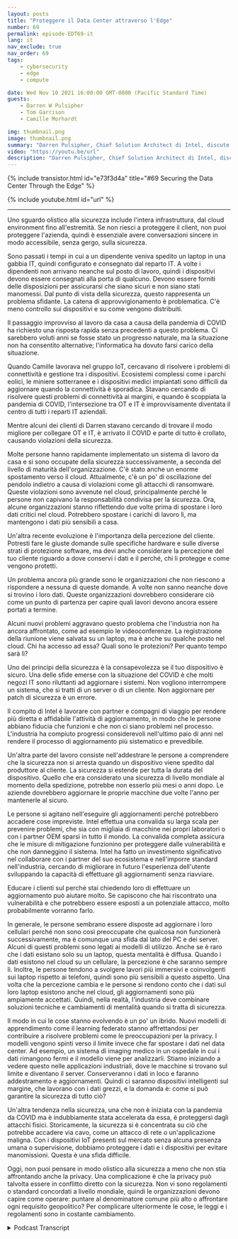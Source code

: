 ```yaml
---
layout: posts
title: "Proteggere il Data Center attraverso l'Edge"
number: 69
permalink: episode-EDT69-it
lang: it
nav_exclude: true
nav_order: 69
tags:
    - cybersecurity
    - edge
    - compute

date: Wed Nov 10 2021 16:00:00 GMT-0800 (Pacific Standard Time)
guests:
    - Darren W Pulsipher
    - Tom Garrison
    - Camille Morhardt

img: thumbnail.png
image: thumbnail.png
summary: "Darren Pulsipher, Chief Solution Architect di Intel, discute la sicurezza del data center attraverso il perimetro con i colleghi dirigenti Intel e i conduttori del podcast Tom Garrison, VP della sicurezza client, e Camille Morhardt, Direttore dell'innovazione e della comunicazione della sicurezza."
video: "https://youtu.be/url"
description: "Darren Pulsipher, Chief Solution Architect di Intel, discute la sicurezza del data center attraverso il perimetro con i colleghi dirigenti Intel e i conduttori del podcast Tom Garrison, VP della sicurezza client, e Camille Morhardt, Direttore dell'innovazione e della comunicazione della sicurezza."
---
```


<div>
{% include transistor.html id="e73f3d4a" title="#69 Securing the Data Center Through the Edge" %}

{% include youtube.html id="url" %}
</div>

---

Uno sguardo olistico alla sicurezza include l'intera infrastruttura, dal cloud environment fino all'estremità. Se non riesci a proteggere il client, non puoi proteggere l'azienda, quindi è essenziale avere conversazioni sincere in modo accessibile, senza gergo, sulla sicurezza.

Sono passati i tempi in cui a un dipendente veniva spedito un laptop in una gabbia IT, quindi configurato e consegnato dal reparto IT. A volte i dipendenti non arrivano neanche sul posto di lavoro, quindi i dispositivi devono essere consegnati alla porta di qualcuno. Devono essere forniti delle disposizioni per assicurarsi che siano sicuri e non siano stati manomessi. Dal punto di vista della sicurezza, questo rappresenta un problema sfidante. La catena di approvvigionamento è problematica. C'è meno controllo sui dispositivi e su come vengono distribuiti.

Il passaggio improvviso al lavoro da casa a causa della pandemia di COVID ha richiesto una risposta rapida senza precedenti a questo problema. Ci sarebbero voluti anni se fosse stato un progresso naturale, ma la situazione non ha consentito alternative; l'informatica ha dovuto farsi carico della situazione.

Quando Camille lavorava nel gruppo IoT, cercavano di risolvere i problemi di connettività e gestione tra i dispositivi. Ecosistemi complessi come i parchi eolici, le miniere sotterranee e i dispositivi medici impiantati sono difficili da aggiornare quando la connettività è sporadica. Stavano cercando di risolvere questi problemi di connettività ai margini, e quando è scoppiata la pandemia di COVID, l'intersezione tra OT e IT è improvvisamente diventata il centro di tutti i reparti IT aziendali.

Mentre alcuni dei clienti di Darren stavano cercando di trovare il modo migliore per collegare OT e IT, è arrivato il COVID e parte di tutto è crollato, causando violazioni della sicurezza.

Molte persone hanno rapidamente implementato un sistema di lavoro da casa e si sono occupate della sicurezza successivamente, a seconda del livello di maturità dell'organizzazione. C'è stato anche un enorme spostamento verso il cloud. Attualmente, c'è un po' di oscillazione del pendolo indietro a causa di violazioni come gli attacchi di ransomware. Queste violazioni sono avvenute nel cloud, principalmente perché le persone non capivano la responsabilità condivisa per la sicurezza. Ora, alcune organizzazioni stanno riflettendo due volte prima di spostare i loro dati critici nel cloud. Potrebbero spostare i carichi di lavoro lì, ma mantengono i dati più sensibili a casa.

Un'altra recente evoluzione è l'importanza della percezione del cliente. Potresti fare le giuste domande sulle specifiche hardware e sulle diverse strati di protezione software, ma devi anche considerare la percezione del tuo cliente riguardo a dove conservi i dati e il perché, chi li protegge e come vengono protetti.

Un problema ancora più grande sono le organizzazioni che non riescono a rispondere a nessuna di queste domande. A volte non sanno neanche dove si trovino i loro dati. Queste organizzazioni dovrebbero considerare ciò come un punto di partenza per capire quali lavori devono ancora essere portati a termine.

Alcuni nuovi problemi aggravano questo problema che l'industria non ha ancora affrontato, come ad esempio le videoconferenze. La registrazione della riunione viene salvata su un laptop, ma è anche su qualche posto nel cloud. Chi ha accesso ad essa? Quali sono le protezioni? Per quanto tempo sarà lì?

Uno dei principi della sicurezza è la consapevolezza se il tuo dispositivo è sicuro. Una delle sfide emerse con la situazione del COVID è che molti negozi IT sono riluttanti ad aggiornare i sistemi. Non vogliono interrompere un sistema, che si tratti di un server o di un cliente. Non aggiornare per patch di sicurezza è un errore.

Il compito di Intel è lavorare con partner e compagni di viaggio per rendere più diretta e affidabile l'attività di aggiornamento, in modo che le persone abbiano fiducia che funzioni e che non ci siano problemi nel processo. L'industria ha compiuto progressi considerevoli nell'ultimo paio di anni nel rendere il processo di aggiornamento più sistematico e prevedibile.

Un'altra parte del lavoro consiste nell'addestrare le persone a comprendere che la sicurezza non si arresta quando un dispositivo viene spedito dal produttore al cliente. La sicurezza si estende per tutta la durata del dispositivo. Quello che era considerato una sicurezza di livello mondiale al momento della spedizione, potrebbe non esserlo più mesi o anni dopo. Le aziende dovrebbero aggiornare le proprie macchine due volte l'anno per mantenerle al sicuro.

Le persone si agitano nell'eseguire gli aggiornamenti perché potrebbero accadere cose impreviste. Intel effettua una convalida su larga scala per prevenire problemi, che sia con migliaia di macchine nei propri laboratori o con i partner OEM sparsi in tutto il mondo. La convalida completa assicura che le misure di mitigazione funzionino per proteggere dalle vulnerabilità e che non danneggino il sistema. Intel ha fatto un investimento significativo nel collaborare con i partner del suo ecosistema e nell'imporre standard nell'industria, cercando di migliorare in futuro l'esperienza dell'utente sviluppando la capacità di effettuare gli aggiornamenti senza riavviare.

Educare i clienti sul perché stai chiedendo loro di effettuare un aggiornamento può aiutare molto. Se capiscono che hai riscontrato una vulnerabilità e che potrebbero essere esposti a un potenziale attacco, molto probabilmente vorranno farlo.

In generale, le persone sembrano essere disposte ad aggiornare i loro cellulari perché non sono così preoccupate che qualcosa non funzionerà successivamente, ma è comunque una sfida dal lato del PC e dei server. Alcuni di questi problemi sono legati ai modelli di utilizzo. Anche se è raro che i dati esistano solo su un laptop, questa mentalità è diffusa. Quando i dati esistono nel cloud su un cellulare, la percezione è che saranno sempre lì. Inoltre, le persone tendono a svolgere lavori più immersivi e coinvolgenti sui laptop rispetto ai telefoni, quindi sono più sensibili a questo aspetto. Una volta che la percezione cambia e le persone si rendono conto che i dati sul loro laptop esistono anche nel cloud, gli aggiornamenti sono più ampiamente accettati. Quindi, nella realtà, l'industria deve combinare soluzioni tecniche e cambiamenti di mentalità quando si tratta di sicurezza.

Il modo in cui le cose stanno evolvendo è un po' un ibrido. Nuovi modelli di apprendimento come il learning federato stanno affrettandosi per contribuire a risolvere problemi come le preoccupazioni per la privacy. I modelli vengono spinti verso il limite invece che far spostare i dati nel data center. Ad esempio, un sistema di imaging medico in un ospedale in cui i dati rimangono fermi e il modello viene per analizzarli. Stiamo iniziando a vedere questo nelle applicazioni industriali, dove le macchine si trovano sul limite e diventano il server. Conserveranno i dati in loco e faranno addestramento e aggiornamenti. Quindi ci saranno dispositivi intelligenti sul margine, che lavorano con i dati grezzi, e la domanda è: come si può garantire la sicurezza di tutto ciò?

Un'altra tendenza nella sicurezza, una che non è iniziata con la pandemia da COVID ma è indubbiamente stata accelerata da essa, è proteggersi dagli attacchi fisici. Storicamente, la sicurezza si è concentrata su ciò che potrebbe accadere via cavo, come un attacco di rete o un'applicazione maligna. Con i dispositivi IoT presenti sul mercato senza alcuna presenza umana o supervisione, dobbiamo proteggere i dati e i dispositivi per evitare manomissioni. Questa è una sfida difficile.

Oggi, non puoi pensare in modo olistico alla sicurezza a meno che non stia affrontando anche la privacy. Una complicazione è che la privacy può talvolta essere in conflitto diretto con la sicurezza. Non vi sono regolamenti o standard concordati a livello mondiale, quindi le organizzazioni devono capire come operare: puntare al denominatore comune più alto o affrontare ogni requisito geopolitico? Per complicare ulteriormente le cose, le leggi e i regolamenti sono in costante cambiamento.



<details>
<summary> Podcast Transcript </summary>

<p></p>

</details>
